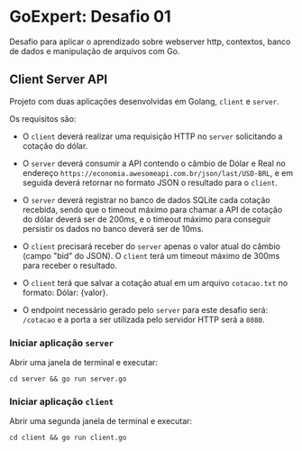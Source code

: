 # GoExpert: Desafio 01

Desafio para aplicar o aprendizado sobre webserver http, contextos, banco de dados e manipulação de arquivos com Go.

## Client Server API

Projeto com duas aplicações desenvolvidas em Golang, `client` e `server`.

Os requisitos são:

- O `client` deverá realizar uma requisição HTTP no `server` solicitando a cotação do dólar.

- O `server` deverá consumir a API contendo o câmbio de Dólar e Real no endereço `https://economia.awesomeapi.com.br/json/last/USD-BRL`, e em seguida deverá retornar no formato JSON o resultado para o `client`.

- O `server` deverá registrar no banco de dados SQLite cada cotação recebida, sendo que o timeout máximo para chamar a API de cotação do dólar deverá ser de 200ms, e o timeout máximo para conseguir persistir os dados no banco deverá ser de 10ms.

- O `client` precisará receber do `server` apenas o valor atual do câmbio (campo "bid" do JSON). O `client` terá um timeout máximo de 300ms para receber o resultado.

- O `client` terá que salvar a cotação atual em um arquivo `cotacao.txt` no formato: Dólar: {valor}.

- O endpoint necessário gerado pelo `server` para este desafio será: `/cotacao` e a porta a ser utilizada pelo servidor HTTP será a `8080`.

### Iniciar aplicação `server`

Abrir uma janela de terminal e executar:

```
cd server && go run server.go
```

### Iniciar aplicação `client`

Abrir uma segunda janela de terminal e executar:

```
cd client && go run client.go
```

